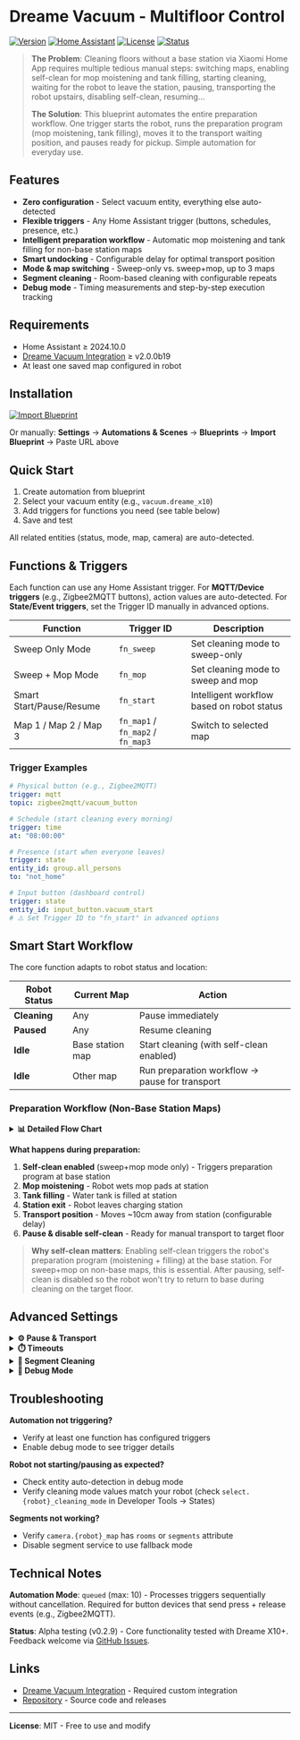 # Dreame Vacuum - Multifloor Control

[![Version](https://img.shields.io/badge/version-0.2.9-blue.svg)](https://github.com/errormastern/dreame-multifloor-control/releases)
[![Home Assistant](https://img.shields.io/badge/Home%20Assistant-2024.10%2B-green.svg)](https://www.home-assistant.io/)
[![License](https://img.shields.io/badge/license-MIT-orange.svg)](LICENSE)
[![Status](https://img.shields.io/badge/status-alpha-red.svg)](https://github.com/errormastern/dreame-multifloor-control)

> **The Problem**: Cleaning floors without a base station via Xiaomi Home App requires multiple tedious manual steps: switching maps, enabling self-clean for mop moistening and tank filling, starting cleaning, waiting for the robot to leave the station, pausing, transporting the robot upstairs, disabling self-clean, resuming...
>
> **The Solution**: This blueprint automates the entire preparation workflow. One trigger starts the robot, runs the preparation program (mop moistening, tank filling), moves it to the transport waiting position, and pauses ready for pickup. Simple automation for everyday use.

## Features

- **Zero configuration** - Select vacuum entity, everything else auto-detected
- **Flexible triggers** - Any Home Assistant trigger (buttons, schedules, presence, etc.)
- **Intelligent preparation workflow** - Automatic mop moistening and tank filling for non-base station maps
- **Smart undocking** - Configurable delay for optimal transport position
- **Mode & map switching** - Sweep-only vs. sweep+mop, up to 3 maps
- **Segment cleaning** - Room-based cleaning with configurable repeats
- **Debug mode** - Timing measurements and step-by-step execution tracking

## Requirements

- Home Assistant ≥ 2024.10.0
- [Dreame Vacuum Integration](https://github.com/Tasshack/dreame-vacuum) ≥ v2.0.0b19
- At least one saved map configured in robot

## Installation

[![Import Blueprint](https://my.home-assistant.io/badges/blueprint_import.svg)](https://my.home-assistant.io/redirect/blueprint_import/?blueprint_url=https://github.com/errormastern/dreame-multifloor-control/raw/main/vacuum_control.yaml)

Or manually: **Settings** → **Automations & Scenes** → **Blueprints** → **Import Blueprint** → Paste URL above

## Quick Start

1. Create automation from blueprint
2. Select your vacuum entity (e.g., `vacuum.dreame_x10`)
3. Add triggers for functions you need (see table below)
4. Save and test

All related entities (status, mode, map, camera) are auto-detected.

## Functions & Triggers

Each function can use any Home Assistant trigger. For **MQTT/Device triggers** (e.g., Zigbee2MQTT buttons), action values are auto-detected. For **State/Event triggers**, set the Trigger ID manually in advanced options.

| Function | Trigger ID | Description |
|----------|------------|-------------|
| Sweep Only Mode | `fn_sweep` | Set cleaning mode to sweep-only |
| Sweep + Mop Mode | `fn_mop` | Set cleaning mode to sweep and mop |
| Smart Start/Pause/Resume | `fn_start` | Intelligent workflow based on robot status |
| Map 1 / Map 2 / Map 3 | `fn_map1` / `fn_map2` / `fn_map3` | Switch to selected map |

### Trigger Examples

```yaml
# Physical button (e.g., Zigbee2MQTT)
trigger: mqtt
topic: zigbee2mqtt/vacuum_button

# Schedule (start cleaning every morning)
trigger: time
at: "08:00:00"

# Presence (start when everyone leaves)
trigger: state
entity_id: group.all_persons
to: "not_home"

# Input button (dashboard control)
trigger: state
entity_id: input_button.vacuum_start
# ⚠️ Set Trigger ID to "fn_start" in advanced options
```

## Smart Start Workflow

The core function adapts to robot status and location:

| Robot Status | Current Map | Action |
|--------------|-------------|--------|
| **Cleaning** | Any | Pause immediately |
| **Paused** | Any | Resume cleaning |
| **Idle** | Base station map | Start cleaning (with self-clean enabled) |
| **Idle** | Other map | Run preparation workflow → pause for transport |

### Preparation Workflow (Non-Base Station Maps)

<details>
<summary><strong>📊 Detailed Flow Chart</strong></summary>

```mermaid
flowchart TD
    Start([Smart Start Triggered]) --> GetStatus{Robot Status?}

    GetStatus -->|Cleaning| Pause[Pause Robot]
    GetStatus -->|Paused| Resume[Resume Robot]
    GetStatus -->|Idle| CheckMap{Base Station<br/>Map?}

    Pause --> End1([Done])
    Resume --> End2([Done])

    CheckMap -->|Yes| EnableSelfClean1[Check Self-Clean State]
    CheckMap -->|No| CheckMode{Sweep+Mop<br/>Mode?}

    EnableSelfClean1 --> SelfCleanOn1{Already ON?}
    SelfCleanOn1 -->|No| TurnOnSelfClean1[Enable Self-Clean]
    SelfCleanOn1 -->|Yes| StartBase
    TurnOnSelfClean1 --> StartBase[Start Cleaning on Base Map]
    StartBase --> End3([Done])

    CheckMode -->|Sweep-Only| StartOther[Start Cleaning<br/>Self-Clean: OFF]
    CheckMode -->|Sweep+Mop| EnableSelfClean2[Check Self-Clean State]

    EnableSelfClean2 --> SelfCleanOn2{Already ON?}
    SelfCleanOn2 -->|No| TurnOnSelfClean2[Enable Self-Clean<br/>for Preparation Program]
    SelfCleanOn2 -->|Yes| StartPrep
    TurnOnSelfClean2 --> StartPrep[Start Cleaning]

    StartPrep --> WaitCleaning[⏳ Wait for Cleaning Status]
    StartOther --> WaitCleaning

    WaitCleaning --> WaitMoistening[💧 Wait for Mop Moistening<br/>& Tank Filling]
    WaitMoistening --> WaitUndock[🚪 Wait Until Robot<br/>Leaves Station]
    WaitUndock --> Delay[⏱️ Move to Transport Position<br/>Delay: 2.0s default]
    Delay --> PauseRobot[⏸️ Pause Robot]

    PauseRobot --> DisableSelfClean[Check Self-Clean State]
    DisableSelfClean --> SelfCleanOff{Already OFF?}
    SelfCleanOff -->|No| TurnOffSelfClean[Disable Self-Clean]
    SelfCleanOff -->|Yes| Ready
    TurnOffSelfClean --> Ready([✅ Ready for Transport])

    style Start fill:#4CAF50,stroke:#2E7D32,stroke-width:3px,color:#fff
    style Pause fill:#FF9800,stroke:#E65100,stroke-width:2px,color:#fff
    style Resume fill:#2196F3,stroke:#1565C0,stroke-width:2px,color:#fff
    style StartBase fill:#4CAF50,stroke:#2E7D32,stroke-width:2px,color:#fff
    style StartPrep fill:#9C27B0,stroke:#6A1B9A,stroke-width:2px,color:#fff
    style PauseRobot fill:#FF9800,stroke:#E65100,stroke-width:2px,color:#fff
    style Ready fill:#4CAF50,stroke:#2E7D32,stroke-width:3px,color:#fff
    style TurnOnSelfClean2 fill:#2196F3,stroke:#1565C0,stroke-width:2px,color:#fff
    style TurnOffSelfClean fill:#FF5722,stroke:#BF360C,stroke-width:2px,color:#fff
```

</details>

**What happens during preparation:**

1. **Self-clean enabled** (sweep+mop mode only) - Triggers preparation program at base station
2. **Mop moistening** - Robot wets mop pads at station
3. **Tank filling** - Water tank is filled at station
4. **Station exit** - Robot leaves charging station
5. **Transport position** - Moves ~10cm away from station (configurable delay)
6. **Pause & disable self-clean** - Ready for manual transport to target floor

> **Why self-clean matters**: Enabling self-clean triggers the robot's preparation program (moistening + filling) at the base station. For sweep+mop on non-base maps, this is essential. After pausing, self-clean is disabled so the robot won't try to return to base during cleaning on the target floor.

## Advanced Settings

<details>
<summary><strong>⚙️ Pause & Transport</strong></summary>

**Pause Delay After Undocking** (0.0-5.0s, default: 2.0s)

Time to wait after leaving charging station before pausing. Allows the robot to move away from station contacts for easier pickup.

- `0.0s` - Immediate pause (may still be at contacts)
- `2.0-3.0s` - Recommended (~10cm away, easy access)
- `5.0s` - Maximum (robot moves further away)

</details>

<details>
<summary><strong>⏱️ Timeouts</strong></summary>

Adjust if your robot needs more time for preparation steps:

- **Start Timeout** (30-300s, default: 120s) - Wait for cleaning status after start command
- **Moistening Timeout** (10-180s, default: 60s) - Wait for mop moistening (sweep+mop mode)
- **Undocking Timeout** (10-60s, default: 30s) - Wait for robot to leave station

> **Tip**: Enable debug mode to see actual durations and optimize timeout values for your robot.

</details>

<details>
<summary><strong>🎯 Segment Cleaning</strong></summary>

**Enabled** (default): Uses room/segment-based cleaning with configurable repeat counts via `dreame_vacuum.vacuum_clean_segment`.

**Disabled**: Falls back to full map cleaning via `vacuum.start`.

</details>

<details>
<summary><strong>🐛 Debug Mode</strong></summary>

Shows persistent notifications with detailed execution information:

- Triggered function and robot status
- Auto-detected maps and base station
- **Timing measurements** - Real-time duration for each step
- **Timeout detection** - Identifies which step timed out
- **Timing summary** - Complete overview at end of preparation workflow

Helpful for troubleshooting and optimizing timeout values.

</details>

## Troubleshooting

**Automation not triggering?**
- Verify at least one function has configured triggers
- Enable debug mode to see trigger details

**Robot not starting/pausing as expected?**
- Check entity auto-detection in debug mode
- Verify cleaning mode values match your robot (check `select.{robot}_cleaning_mode` in Developer Tools → States)

**Segments not working?**
- Verify `camera.{robot}_map` has `rooms` or `segments` attribute
- Disable segment service to use fallback mode

## Technical Notes

**Automation Mode**: `queued` (max: 10) - Processes triggers sequentially without cancellation. Required for button devices that send press + release events (e.g., Zigbee2MQTT).

**Status**: Alpha testing (v0.2.9) - Core functionality tested with Dreame X10+. Feedback welcome via [GitHub Issues](https://github.com/errormastern/dreame-multifloor-control/issues).

## Links

- [Dreame Vacuum Integration](https://github.com/Tasshack/dreame-vacuum) - Required custom integration
- [Repository](https://github.com/errormastern/dreame-multifloor-control) - Source code and releases

---

**License**: MIT - Free to use and modify